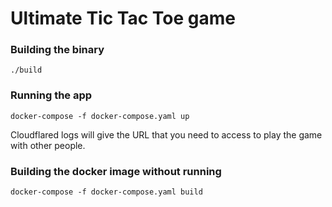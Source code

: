 # Ultimate Tic Tac Toe game

### Building the binary
```
./build
```

### Running the app
```
docker-compose -f docker-compose.yaml up
```
Cloudflared logs will give the URL that you need to access to play the game with other people.

### Building the docker image without running
```
docker-compose -f docker-compose.yaml build
```
